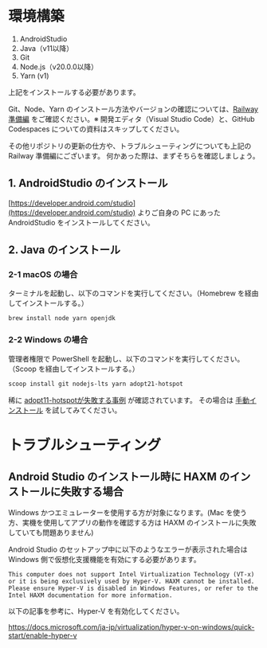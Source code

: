 # 環境構築

1. AndroidStudio
2. Java（v11以降）
3. Git
4. Node.js（v20.0.0以降）
5. Yarn (v1)

上記をインストールする必要があります。

Git、Node、Yarn のインストール方法やバージョンの確認については、[Railway 準備編](https://www.notion.so/techbowl/Railway-ceba695d5014460e9733c2a46318cdec) をご確認ください。※ 開発エディタ（Visual Studio Code）と、GitHub Codespaces についての資料はスキップしてください。

その他リポジトリの更新の仕方や、トラブルシューティングについても上記の Railway 準備編にございます。
何かあった際は、まずそちらを確認しましょう。

## 1. AndroidStudio のインストール
[https://developer.android.com/studio](https://developer.android.com/studio) よりご自身の PC にあった AndroidStudio をインストールしてください。

## 2. Java のインストール

### 2-1 macOS の場合
ターミナルを起動し、以下のコマンドを実行してください。（Homebrew を経由してインストールする。）

```shell
brew install node yarn openjdk
```

### 2-2 Windows の場合
管理者権限で PowerShell を起動し、以下のコマンドを実行してください。（Scoop を経由してインストールする。）

```powershell
scoop install git nodejs-lts yarn adopt21-hotspot
```

稀に [adopt11-hotspotが失敗する事例](https://github.com/TechTrain-Community/RailwayForum/discussions/605) が確認されています。
その場合は [手動インストール](https://sukkiri.jp/technologies/processors/jdk/adoptopenjdk11-win_install.html) を試してみてください。

# トラブルシューティング

## Android Studio のインストール時に HAXM のインストールに失敗する場合

Windows かつエミュレーターを使用する方が対象になります。(Mac を使う方、実機を使用してアプリの動作を確認する方は HAXM のインストールに失敗していても問題ありません)

Android Studio のセットアップ中に以下のようなエラーが表示された場合は Windows 側で仮想化支援機能を有効にする必要があります。

```
This computer does not support Intel Virtualization Technology (VT-x) or it is being exclusively used by Hyper-V. HAXM cannot be installed.
Please ensure Hyper-V is disabled in Windows Features, or refer to the Intel HAXM documentation for more information.
```

以下の記事を参考に、Hyper-V を有効化してください。

https://docs.microsoft.com/ja-jp/virtualization/hyper-v-on-windows/quick-start/enable-hyper-v
